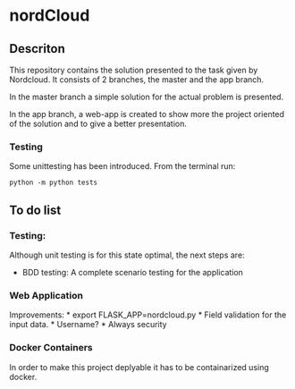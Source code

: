 # nordCloud

## Descriton

This repository contains the solution presented to the task given by Nordcloud. It consists of 2 branches, the master and the app branch.

In the master branch a simple solution for the actual problem is presented.

In the app branch, a web-app is created to show more the project oriented of the solution and to give a better presentation.

### Testing

Some unittesting has been introduced. From the terminal run:

```
python -m python tests
```

## To do list

### Testing:

Although unit testing is for this state optimal, the next steps are:
* BDD testing: A complete scenario testing for the application

### Web Application

Improvements:
    * export FLASK_APP=nordcloud.py
    * Field validation for the input data.
    * Username?
    * Always security
 


### Docker Containers

In order to make this project deplyable it has to be containarized using docker.